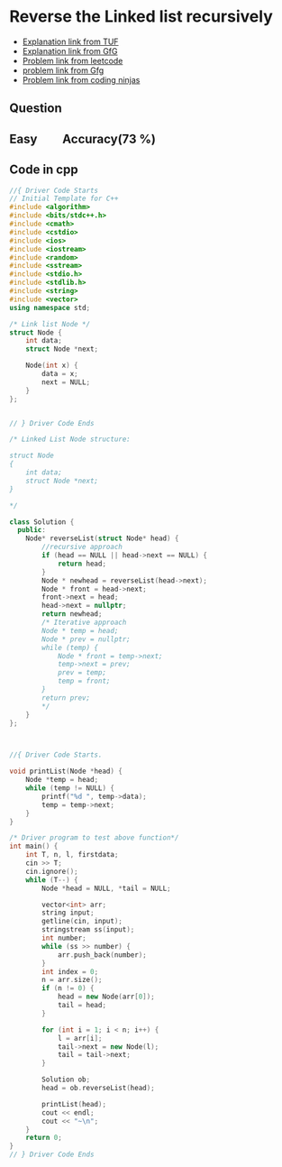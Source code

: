 # Reverse the Linked list recursively
- [Explanation link from TUF](https://takeuforward.org/data-structure/reverse-a-linked-list/)
- [Explanation link from GfG](https://www.geeksforgeeks.org/recursively-reversing-a-linked-list-a-simple-implementation/)
- [Problem link from leetcode](https://leetcode.com/problems/reverse-linked-list/description/)
- [problem link from Gfg](https://www.geeksforgeeks.org/problems/reverse-a-linked-list/1?itm_source=geeksforgeeks&itm_medium=article&itm_campaign=practice_card)
- [Problem link from coding ninjas](https://www.naukri.com/code360/problems/reverse-linked-list_920513?leftPanelTabValue=PROBLEM)
## Question
## Easy &nbsp;&nbsp;&nbsp;&nbsp;&nbsp;&nbsp;&nbsp; Accuracy(73 %)
## Code in cpp
```cpp
//{ Driver Code Starts
// Initial Template for C++
#include <algorithm>
#include <bits/stdc++.h>
#include <cmath>
#include <cstdio>
#include <ios>
#include <iostream>
#include <random>
#include <sstream>
#include <stdio.h>
#include <stdlib.h>
#include <string>
#include <vector>
using namespace std;

/* Link list Node */
struct Node {
    int data;
    struct Node *next;

    Node(int x) {
        data = x;
        next = NULL;
    }
};


// } Driver Code Ends

/* Linked List Node structure:

struct Node
{
    int data;
    struct Node *next;
}

*/

class Solution {
  public:
    Node* reverseList(struct Node* head) {
        //recursive approach
        if (head == NULL || head->next == NULL) {
            return head;
        }
        Node * newhead = reverseList(head->next);
        Node * front = head->next;
        front->next = head;
        head->next = nullptr;
        return newhead;
        /* Iterative approach
        Node * temp = head;
        Node * prev = nullptr;
        while (temp) {
            Node * front = temp->next;
            temp->next = prev;
            prev = temp;
            temp = front;
        }
        return prev;
        */
    }
};



//{ Driver Code Starts.

void printList(Node *head) {
    Node *temp = head;
    while (temp != NULL) {
        printf("%d ", temp->data);
        temp = temp->next;
    }
}

/* Driver program to test above function*/
int main() {
    int T, n, l, firstdata;
    cin >> T;
    cin.ignore();
    while (T--) {
        Node *head = NULL, *tail = NULL;

        vector<int> arr;
        string input;
        getline(cin, input);
        stringstream ss(input);
        int number;
        while (ss >> number) {
            arr.push_back(number);
        }
        int index = 0;
        n = arr.size();
        if (n != 0) {
            head = new Node(arr[0]);
            tail = head;
        }

        for (int i = 1; i < n; i++) {
            l = arr[i];
            tail->next = new Node(l);
            tail = tail->next;
        }

        Solution ob;
        head = ob.reverseList(head);

        printList(head);
        cout << endl;
        cout << "~\n";
    }
    return 0;
}
// } Driver Code Ends
```
